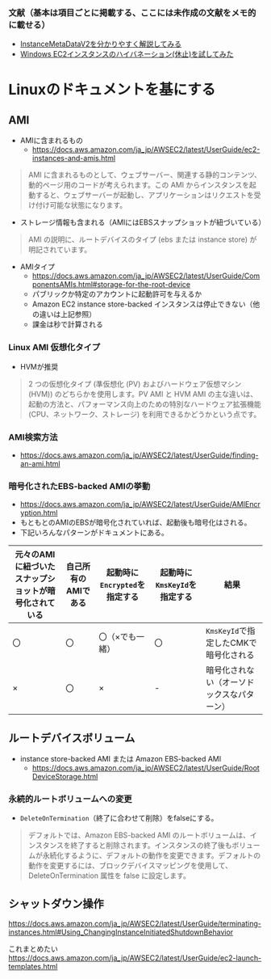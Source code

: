 
### 文献（基本は項目ごとに掲載する、ここには未作成の文献をメモ的に載せる）

- [InstanceMetaDataV2を分かりやすく解説してみる](https://blog.serverworks.co.jp/tech/2019/11/27/imdsv2/)
- [Windows EC2インスタンスのハイバネーション(休止)を試してみた](https://dev.classmethod.jp/articles/ec2-windows-support-hibernation/)

# Linuxのドキュメントを基にする
## AMI
- AMIに含まれるもの
  - https://docs.aws.amazon.com/ja_jp/AWSEC2/latest/UserGuide/ec2-instances-and-amis.html
>AMI に含まれるものとして、ウェブサーバー、関連する静的コンテンツ、動的ページ用のコードが考えられます。この AMI からインスタンスを起動すると、ウェブサーバーが起動し、アプリケーションはリクエストを受け付け可能な状態になります。

- ストレージ情報も含まれる（AMIにはEBSスナップショットが紐づいている）
>AMI の説明に、ルートデバイスのタイプ (ebs または instance store) が明記されています。

- AMIタイプ
  - https://docs.aws.amazon.com/ja_jp/AWSEC2/latest/UserGuide/ComponentsAMIs.html#storage-for-the-root-device
  - パブリックか特定のアカウントに起動許可を与えるか
  - Amazon EC2 instance store-backed インスタンスは停止できない（他の違いは上記参照）
  - 課金は秒で計算される
  
### Linux AMI 仮想化タイプ
- HVMが推奨
>2 つの仮想化タイプ (準仮想化 (PV) およびハードウェア仮想マシン (HVM)) のどちらかを使用します。PV AMI と HVM AMI の主な違いは、起動の方法と、パフォーマンス向上のための特別なハードウェア拡張機能 (CPU、ネットワーク、ストレージ) を利用できるかどうかという点です。

### AMI検索方法
- https://docs.aws.amazon.com/ja_jp/AWSEC2/latest/UserGuide/finding-an-ami.html

### 暗号化されたEBS-backed AMIの挙動
- https://docs.aws.amazon.com/ja_jp/AWSEC2/latest/UserGuide/AMIEncryption.html
- もともとのAMIのEBSが暗号化されていれば、起動後も暗号化はされる。
- 下記いろんなパターンがドキュメントにある。

| 元々のAMIに紐づいたスナップショットが暗号化されている | 自己所有のAMIである |起動時に`Encrypted`を指定する | 起動時に`KmsKeyId`を指定する | 結果 |
----|---- |---- |---- |---- 
| 〇 | 〇 | 〇（×でも一緒） | 〇 | `KmsKeyId`で指定したCMKで暗号化される |
| × | 〇 | × | - | 暗号化されない（オーソドックスなパターン）|

## ルートデバイスボリューム
- instance store-backed AMI または Amazon EBS-backed AMI
  - https://docs.aws.amazon.com/ja_jp/AWSEC2/latest/UserGuide/RootDeviceStorage.html
### 永続的ルートボリュームへの変更
- `DeleteOnTermination`（終了に合わせて削除）をfalseにする。
>デフォルトでは、Amazon EBS-backed AMI のルートボリュームは、インスタンスを終了すると削除されます。インスタンスの終了後もボリュームが永続化するように、デフォルトの動作を変更できます。デフォルトの動作を変更するには、ブロックデバイスマッピングを使用して、DeleteOnTermination 属性を false に設定します。


## シャットダウン操作
https://docs.aws.amazon.com/ja_jp/AWSEC2/latest/UserGuide/terminating-instances.html#Using_ChangingInstanceInitiatedShutdownBehavior


これまとめたい
https://docs.aws.amazon.com/ja_jp/AWSEC2/latest/UserGuide/ec2-launch-templates.html

